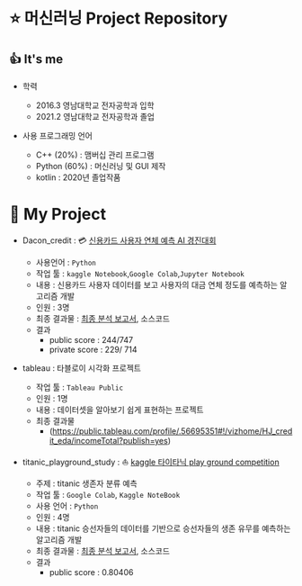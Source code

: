 
# :star:  머신러닝 Project Repository

## :thumbsup: It's me 
* 학력
  + 2016.3 영남대학교 전자공학과 입학
  + 2021.2 영남대학교 전자공학과 졸업

* 사용 프로그래밍 언어
  + C++ (20%) : 맴버십 관리 프로그램
  + Python (60%) : 머신러닝 및 GUI 제작
  + kotlin : 2020년 졸업작품


# :rocket: My Project

* Dacon_credit : :credit_card: [신용카드 사용자 연체 예측 AI 경진대회](https://dacon.io/competitions/official/235713/overview/description/)
  + 사용언어 :  ```Python```
  + 작업 툴 : ```kaggle Notebook```,```Google Colab```,```Jupyter Notebook```
  + 내용 : 신용카드 사용자 데이터를 보고 사용자의 대금 연체 정도를 예측하는 알고리즘 개발 
  + 인원 : 3명
  + 최종 결과물 : [최종 분석 보고서](https://github.com/ggaggu/hj_Project/blob/ea030373c8916f30ff79b9c5117bc6d461387965/Dacon_credit/TRIPLE_J_final.pdf), 소스코드
  + 결과
    - public score : 244/747 
    - private score : 229/ 714
  


* tableau : 타블로이 시각화 프로젝트 
  + 작업 툴 : ```Tableau Public```
  + 인원 : 1명
  + 내용 : 데이터셋을 알아보기 쉽게 표현하는 프로젝트
  + 최종 결과물 
    - (https://public.tableau.com/profile/.56695351#!/vizhome/HJ_credit_eda/incomeTotal?publish=yes)

* titanic_playground_study : :boat: [kaggle 타이타닉 play ground competition](https://www.kaggle.com/c/tabular-playground-series-apr-2021/data)
  + 주제 : titanic 생존자 분류 예측
  + 작업 툴 : ```Google Colab```, ```Kaggle NoteBook```
  + 사용 언어 : ```Python```
  + 인원 : 4명
  + 내용 : titanic 승선자들의 데이터를 기반으로 승선자들의 생존 유무를 예측하는 알고리즘 개발
  + 최종 결과물 : [최종 분석 보고서](https://github.com/ggaggu/hj_Project/blob/fb40d30e83d57640d2f4530fa39778867a86860a/titanic_playground_study/titanic_TeamProj_final.pdf), 소스코드
  + 결과 
    - public score : 0.80406

